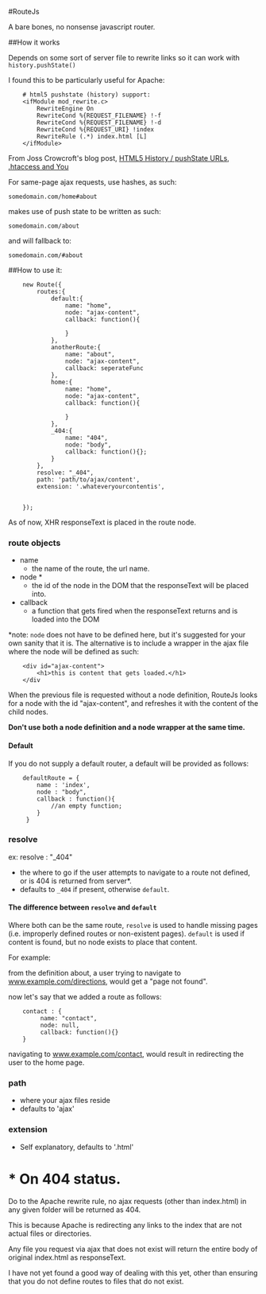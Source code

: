 #RouteJs

A bare bones, no nonsense javascript router.

##How it works

Depends on some sort of server file to rewrite links so it can work with `history.pushState()`

I found this to be particularly useful for Apache:

        # html5 pushstate (history) support:
        <ifModule mod_rewrite.c>
            RewriteEngine On
            RewriteCond %{REQUEST_FILENAME} !-f
            RewriteCond %{REQUEST_FILENAME} !-d
            RewriteCond %{REQUEST_URI} !index
            RewriteRule (.*) index.html [L]
        </ifModule>

From Joss Crowcroft's blog post,
[HTML5 History / pushState URLs, .htaccess and You](http://www.josscrowcroft.com/2012/code/htaccess-for-html5-history-pushstate-url-routing/)


For same-page ajax requests, use hashes, as such:

`somedomain.com/home#about`

makes use of push state to be written as such:

`somedomain.com/about`

and will fallback to:

`somedomain.com/#about`

##How to use it:


        new Route({
            routes:{
                default:{
                    name: "home",
                    node: "ajax-content",
                    callback: function(){

                    }
                },
                anotherRoute:{
                    name: "about",
                    node: "ajax-content",
                    callback: seperateFunc
                },
                home:{
                    name: "home",
                    node: "ajax-content",
                    callback: function(){

                    }
                },
                _404:{
                    name: "404",
                    node: "body",
                    callback: function(){};
                }
            },
            resolve: "_404",
            path: 'path/to/ajax/content',
            extension: '.whateveryourcontentis',


        });



As of now, XHR responseText is placed in the route node.

### route objects

 + name
    + the name of the route, the url name.
 + node *
    + the id of the node in the DOM that the responseText will be placed into.
 + callback
    + a function that gets fired when the responseText returns and is loaded into the DOM

*note: `node` does not have to be defined here, but it's suggested for your own sanity that it is. The alternative is
to include a wrapper in the ajax file where the node will be defined as such:

        <div id="ajax-content">
            <h1>this is content that gets loaded.</h1>
        </div

When the previous file is requested without a node definition, RouteJs looks for a node with the id "ajax-content",
 and refreshes it with the content of the child nodes.

**Don't use both a node definition and a node wrapper at the same time.**

#### Default

 If you do not supply a default router, a default will be provided as follows:

        defaultRoute = {
            name : 'index',
            node : "body",
            callback : function(){
                //an empty function;
            }
         }


### resolve

ex:
        resolve : "_404"

  + the where to go if the user attempts to navigate to a route not defined, or is 404 is returned from server*.
  + defaults to `_404` if present, otherwise `default`.

#### The difference between `resolve` and `default`

Where both can be the same route, `resolve` is used to handle missing pages (i.e. improperly defined routes or
non-existent pages). `default` is used if content is found, but no node exists to place that content.

 For example:

 from the definition about, a user trying to navigate to www.example.com/directions, would get a "page not found".

 now let's say that we added a route as follows:

        contact : {
             name: "contact",
             node: null,
             callback: function(){}
        }

 navigating to www.example.com/contact, would result in redirecting the user to the home page.

### path

  + where your ajax files reside
  + defaults to 'ajax'

### extension

  + Self explanatory, defaults to '.html'

# * On 404 status.

Do to the Apache rewrite rule, no ajax requests (other than index.html) in any given folder will be returned as 404.

This is because Apache is redirecting any links to the index that are not actual files or directories.

Any file you request via ajax that does not exist will return the entire body of original index.html as responseText.

I have not yet found a good way of dealing with this yet, other than ensuring that you do not define routes to files
that do not exist.